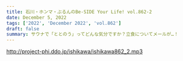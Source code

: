 ```yaml
---
title: 石川・ホンマ・ぶるんのBe-SIDE Your Life! vol.862-2
date: December 5, 2022
tags: ['2022', 'December 2022', 'vol.862']
draft: false
summary: サウナで「ととのう」ってどんな気分ですか？立食についてメールが…！
---
```


http://project-phi.ddo.jp/ishikawa/ishikawa862_2.mp3